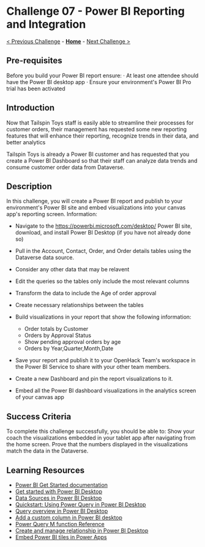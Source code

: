 # Challenge 07 - Power BI Reporting and Integration

[< Previous Challenge](./Challenge-06.md) - **[Home](../README.md)** - [Next Challenge >](./Challenge-08.md)

## Pre-requisites

Before you build your Power BI report ensure:
	· At least one attendee should have the Power BI desktop app
	· Ensure your environment's Power BI Pro trial has been activated


## Introduction

Now that Tailspin Toys staff is easily able to streamline their processes for customer orders, their management has requested some new reporting features that will enhance their reporting, recognize trends in their data, and better analytics

Tailspin Toys is already a Power BI customer and has requested that you create a Power BI Dashboard so that their staff can analyze data trends and consume customer order data from Dataverse.

## Description

In this challenge, you will create a Power BI report and publish to your environment's Power BI site and embed visualizations into your canvas app's reporting screen.
Information:

- Navigate to the https://powerbi.microsoft.com/desktop/ Power BI site, download, and install Power BI Desktop (if you have not already done so)
- Pull in the Account, Contact, Order, and Order details tables using the Dataverse data source.
- Consider any other data that may be relavent
- Edit the queries so the tables only include the most relevant columns
- Transform the data to include the Age of order approval
- Create necessary relationships between the tables
- Build visualizations in your report that show the following information:
	- Order totals by Customer
	- Orders by Approval Status
	- Show pending approval orders by age
	- Orders by Year,Quarter,Month,Date
	
- Save your report and publish it to your OpenHack Team's workspace in the Power BI Service to share with your other team members.
- Create a new Dashboard and pin the report visualizations to it.
- Embed all the Power BI dashboard visualizations in the analytics screen of your canvas app


## Success Criteria

To complete this challenge successfully, you should be able to:
Show your coach the visualizations embedded in your tablet app after navigating from the home screen. Prove that the numbers displayed in the visualizations match the data in the Dataverse.


## Learning Resources

 * [Power BI Get Started documentation](https://docs.microsoft.com/power-bi/fundamentals/)
 * [Get started with Power BI Desktop](https://docs.microsoft.com/power-bi/desktop-getting-started)
 * [Data Sources in Power BI Desktop](https://docs.microsoft.com/power-bi/desktop-data-sources)
 * [Quickstart: Using Power Query in Power BI Desktop](https://docs.microsoft.com/power-query/power-query-quickstart-using-power-bi)
 * [Query overview in Power BI Desktop](https://docs.microsoft.com/power-bi/desktop-query-overview)
 * [Add a custom column in Power BI desktop](https://docs.microsoft.com/power-bi/desktop-add-custom-column)
 * [Power Query M function Reference](https://docs.microsoft.com/powerquery-m/power-query-m-function-reference)
 * [Create and manage relationship in Power BI Desktop](https://docs.microsoft.com/power-bi/desktop-create-and-manage-relationships)
 * [Embed Power BI tiles in Power Apps](https://powerapps.microsoft.com/blog/power-bi-tile-in-powerapps/)

